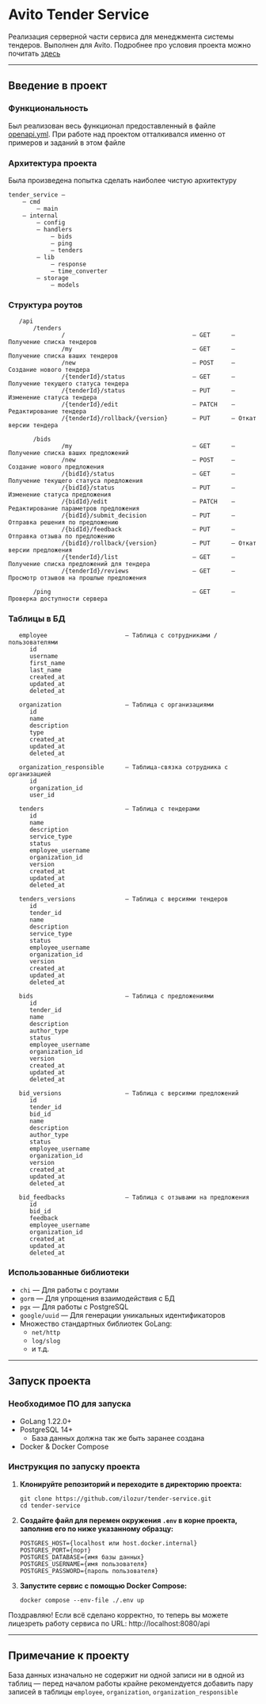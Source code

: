 # Avito Tender Service
Реализация серверной части сервиса для менеджмента системы тендеров. Выполнен для Avito. Подробнее про условия проекта можно почитать [здесь](task/README.md)

***
## Введение в проект

### Функциональность
Был реализован весь функционал предоставленный в файле [openapi.yml](task/openapi.yml). При работе над проектом отталкивался именно от примеров и заданий в этом файле

### Архитектура проекта
Была произведена попытка сделать наиболее чистую архитектуру
```
tender_service —
    — cmd
        — main
    — internal
        — config
        — handlers
            — bids
            — ping
            — tenders
        — lib
            — response
            — time_converter
        — storage
            — models
```
### Структура роутов
```
   /api
       /tenders
               /                                    — GET      — Получение списка тендеров
               /my                                  — GET      — Получение списка ваших тендеров
               /new                                 — POST     — Создание нового тендера
               /{tenderId}/status                   — GET      — Получение текущего статуса тендера
               /{tenderId}/status                   — PUT      — Изменение статуса тендера
               /{tenderId}/edit                     — PATCH    — Редактирование тендера
               /{tenderId}/rollback/{version}       — PUT      — Откат версии тендера
               
       /bids
               /my                                  — GET      — Получение списка ваших предложений
               /new                                 — POST     — Создание нового предложения
               /{bidId}/status                      — GET      — Получение текущего статуса предложения
               /{bidId}/status                      — PUT      — Изменение статуса предложения
               /{bidId}/edit                        — PATCH    — Редактирование параметров предложения
               /{bidId}/submit_decision             — PUT      — Отправка решения по предложению
               /{bidId}/feedback                    — PUT      — Отправка отзыва по предложению
               /{bidId}/rollback/{version}          — PUT      — Откат версии предложения
               /{tenderId}/list                     — GET      — Получение списка предложений для тендера 
               /{tenderId}/reviews                  — GET      — Просмотр отзывов на прошлые предложения
               
       /ping                                        — GET      — Проверка доступности сервера
```

### Таблицы в БД
```
   employee                      — Таблица с сотрудниками / пользователями
      id
      username
      first_name
      last_name
      created_at
      updated_at
      deleted_at
      
   organization                  — Таблица с организациями
      id
      name
      description
      type
      created_at
      updated_at
      deleted_at
   
   organization_responsible      — Таблица-связка сотрудника с организацией
      id
      organization_id
      user_id
   
   tenders                       — Таблица с тендерами
      id
      name
      description
      service_type
      status
      employee_username
      organization_id
      version
      created_at
      updated_at
      deleted_at
   
   tenders_versions              — Таблица с версиями тендеров
      id
      tender_id
      name
      description
      service_type
      status
      employee_username
      organization_id
      version
      created_at
      updated_at
      deleted_at
   
   bids                          — Таблица с предложениями
      id
      tender_id
      name
      description
      author_type
      status
      employee_username
      organization_id
      version
      created_at
      updated_at
      deleted_at
   
   bid_versions                  — Таблица с версиями предложений
      id
      tender_id
      bid_id
      name
      description
      author_type
      status
      employee_username
      organization_id
      version
      created_at
      updated_at
      deleted_at
   
   bid_feedbacks                 — Таблица с отзывами на предложения
      id
      bid_id
      feedback
      employee_username
      organization_id
      created_at
      updated_at
      deleted_at
```
### Использованные библиотеки
   * `chi` — Для работы с роутами
   * `gorm` — Для упрощения взаимодействия с БД
   * `pgx` — Для работы с PostgreSQL
   * `google/uuid` — Для генерации уникальных идентификаторов 
   * Множество стандартных библиотек GoLang:
     * `net/http`
     * `log/slog`
     * и т.д.
***
## Запуск проекта

### Необходимое ПО для запуска
   * GoLang 1.22.0+
   * PostgreSQL 14+
     * База данных должна так же быть заранее создана
   * Docker & Docker Compose

### Инструкция по запуску проекта
1. **Клонируйте репозиторий и переходите в директорию проекта:**
    ```shell
    git clone https://github.com/ilozur/tender-service.git
    cd tender-service
    ```
2. **Создайте файл для перемен окружения `.env` в корне проекта, заполнив его по ниже указанному образцу:**
   ```
   POSTGRES_HOST={localhost или host.docker.internal}
   POSTGRES_PORT={порт}
   POSTGRES_DATABASE={имя базы данных}
   POSTGRES_USERNAME={имя пользователя}
   POSTGRES_PASSWORD={пароль пользователя}
   ```
3. **Запустите сервис с помощью Docker Compose:**
    ```shell
    docker compose --env-file ./.env up
    ```
   
Поздравляю! Если всё сделано корректно, то теперь вы можете лицезреть работу сервиса по URL: http://localhost:8080/api
***
## Примечание к проекту
База данных изначально не содержит ни одной записи ни в одной из таблиц — перед началом работы крайне рекомендуется добавить пару записей в таблицы `employee`, `organization`, `organization_responsible`
